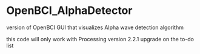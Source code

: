 # OpenBCI_AlphaDetector
version of OpenBCI GUI that visualizes Alpha wave detection algorithm

this code will only work with Processing version 2.2.1
upgrade on the to-do list
